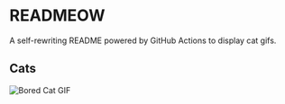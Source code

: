 # READMEOW

A self-rewriting README powered by GitHub Actions to display cat gifs.

## Cats

![Bored Cat GIF](https://media3.giphy.com/media/v1.Y2lkPTlhY2QwMmRhajJvcGV6OGFoY2ozc3pybm5qMWlyenI1MDZuNXczaXdpZTI5NXl4YiZlcD12MV9naWZzX3NlYXJjaCZjdD1n/mlvseq9yvZhba/200.gif)
